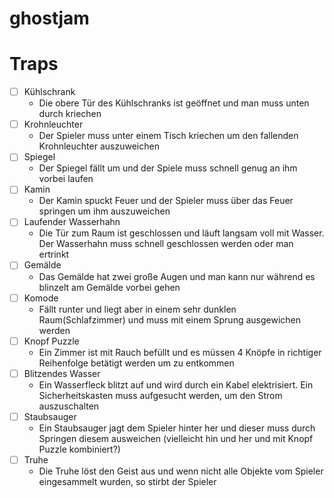 # ghostjam

# Traps

* [ ] Kühlschrank 
    - Die obere Tür des Kühlschranks ist geöffnet und man muss unten durch kriechen
* [ ] Krohnleuchter
    - Der Spieler muss unter einem Tisch kriechen um den fallenden Krohnleuchter auszuweichen
* [ ] Spiegel
    - Der Spiegel fällt um und der Spiele muss schnell genug an ihm vorbei laufen
* [ ] Kamin
    + Der Kamin spuckt Feuer und der Spieler muss über das Feuer springen um ihm auszuweichen
* [ ] Laufender Wasserhahn
    - Die Tür zum Raum ist geschlossen und läuft langsam voll mit Wasser. Der Wasserhahn muss schnell geschlossen werden oder man ertrinkt
* [ ] Gemälde
    - Das Gemälde hat zwei große Augen und man kann nur während es blinzelt am Gemälde vorbei gehen
* [ ] Komode
    - Fällt runter und liegt aber in einem sehr dunklen Raum(Schlafzimmer) und muss mit einem Sprung ausgewichen werden
* [ ] Knopf Puzzle
    - Ein Zimmer ist mit Rauch befüllt und es müssen 4 Knöpfe in richtiger Reihenfolge betätigt werden um zu entkommen
* [ ] Blitzendes Wasser
    - Ein Wasserfleck blitzt auf und wird durch ein Kabel elektrisiert. Ein Sicherheitskasten muss aufgesucht werden, um den Strom auszuschalten
* [ ] Staubsauger
    - Ein Staubsauger jagt dem Spieler hinter her und dieser muss durch Springen diesem ausweichen (vielleicht hin und her und mit Knopf Puzzle kombiniert?)
* [ ] Truhe
    - Die Truhe löst den Geist aus und wenn nicht alle Objekte vom Spieler eingesammelt wurden, so stirbt der Spieler
